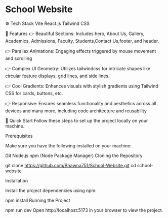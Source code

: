 # School Website

⚙️ Tech Stack
Vite
React.js
Tailwind CSS

🔋 Features
👉 Beautiful Sections: Includes hero, About Us, Gallery, Academics, Admissions, Faculty, Students,Contact Us,footer, and header.

👉 Parallax Animations: Engaging effects triggered by mouse movement and scrolling

👉 Complex UI Geometry: Utilizes tailwindcss for intricate shapes like circular feature displays, grid lines, and side lines.

👉 Cool Gradients: Enhances visuals with stylish gradients using Tailwind CSS for cards, buttons, etc.

👉 Responsive: Ensures seamless functionality and aesthetics across all devices and many more, including code architecture and reusability

🤸 Quick Start
Follow these steps to set up the project locally on your machine.

Prerequisites

Make sure you have the following installed on your machine:

Git
Node.js
npm (Node Package Manager)
Cloning the Repository

git clone https://github.com/Bhawna751/School-Website.git
cd school-website

Installation

Install the project dependencies using npm:

npm install
Running the Project

npm run dev
Open http://localhost:5173 in your browser to view the project.
 
